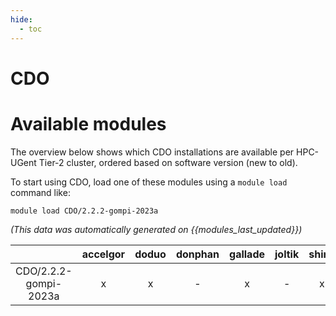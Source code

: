 ```yaml
---
hide:
  - toc
---
```


CDO
===

# Available modules


The overview below shows which CDO installations are available per HPC-UGent Tier-2 cluster, ordered based on software version (new to old).

To start using CDO, load one of these modules using a `module load` command like:

```shell
module load CDO/2.2.2-gompi-2023a
```

*(This data was automatically generated on {{modules_last_updated}})*  

| |accelgor|doduo|donphan|gallade|joltik|shinx|
| :---: | :---: | :---: | :---: | :---: | :---: | :---: |
|CDO/2.2.2-gompi-2023a|x|x|-|x|-|x|
